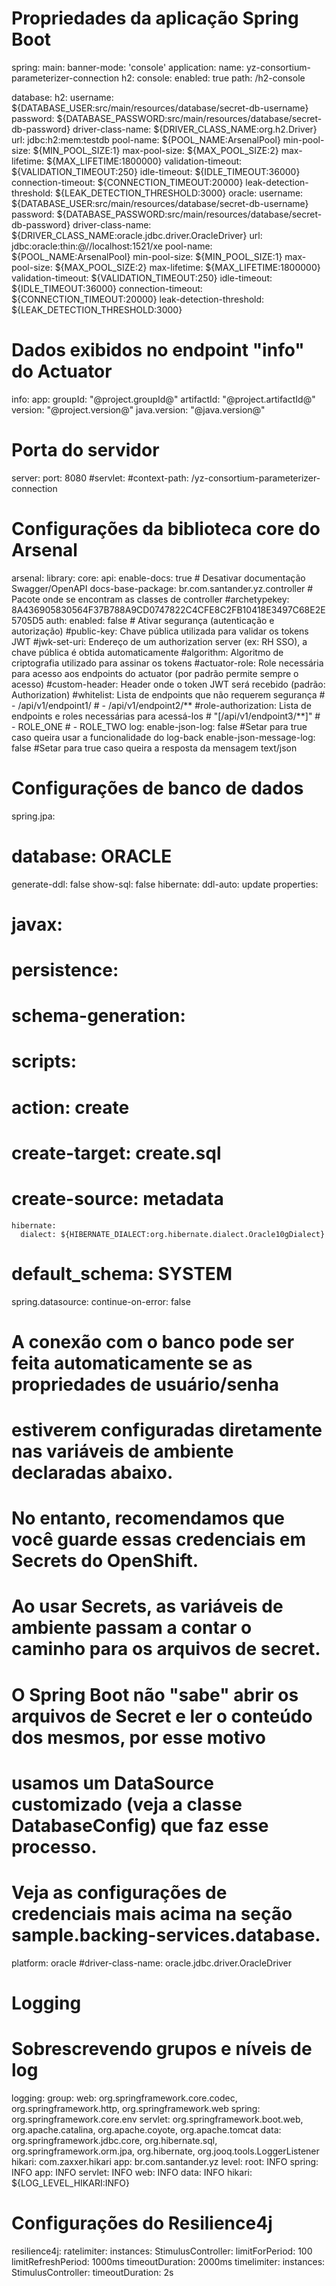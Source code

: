 # Propriedades da aplicação Spring Boot
spring:
  main:
    banner-mode: 'console'
  application:
    name: yz-consortium-parameterizer-connection
  h2:
    console:
      enabled: true
      path: /h2-console


database:
  h2:
    username: ${DATABASE_USER:src/main/resources/database/secret-db-username}
    password: ${DATABASE_PASSWORD:src/main/resources/database/secret-db-password}
    driver-class-name: ${DRIVER_CLASS_NAME:org.h2.Driver}
    url: jdbc:h2:mem:testdb
    pool-name: ${POOL_NAME:ArsenalPool}
    min-pool-size: ${MIN_POOL_SIZE:1}
    max-pool-size: ${MAX_POOL_SIZE:2}
    max-lifetime: ${MAX_LIFETIME:1800000}
    validation-timeout: ${VALIDATION_TIMEOUT:250}
    idle-timeout: ${IDLE_TIMEOUT:36000}
    connection-timeout: ${CONNECTION_TIMEOUT:20000}
    leak-detection-threshold: ${LEAK_DETECTION_THRESHOLD:3000}
  oracle:
    username: ${DATABASE_USER:src/main/resources/database/secret-db-username}
    password: ${DATABASE_PASSWORD:src/main/resources/database/secret-db-password}
    driver-class-name: ${DRIVER_CLASS_NAME:oracle.jdbc.driver.OracleDriver}
    url: jdbc:oracle:thin:@//localhost:1521/xe
    pool-name: ${POOL_NAME:ArsenalPool}
    min-pool-size: ${MIN_POOL_SIZE:1}
    max-pool-size: ${MAX_POOL_SIZE:2}
    max-lifetime: ${MAX_LIFETIME:1800000}
    validation-timeout: ${VALIDATION_TIMEOUT:250}
    idle-timeout: ${IDLE_TIMEOUT:36000}
    connection-timeout: ${CONNECTION_TIMEOUT:20000}
    leak-detection-threshold: ${LEAK_DETECTION_THRESHOLD:3000}
      
# Dados exibidos no endpoint "info" do Actuator
info:
  app:
    groupId: "@project.groupId@"
    artifactId: "@project.artifactId@"
    version: "@project.version@"
    java.version: "@java.version@"

# Porta do servidor
server:
  port: 8080
  #servlet:
    #context-path: /yz-consortium-parameterizer-connection 

# Configurações da biblioteca core do Arsenal
arsenal:
  library:
    core:
      api:
        enable-docs: true # Desativar documentação Swagger/OpenAPI
        docs-base-package: br.com.santander.yz.controller # Pacote onde se encontram as classes de controller
        #archetypekey: 8A436905830564F37B788A9CD0747822C4CFE8C2FB10418E3497C68E2E5705D5
      auth:
        enabled: false # Ativar segurança (autenticação e autorização)
        #public-key: Chave pública utilizada para validar os tokens JWT
        #jwk-set-uri: Endereço de um authorization server (ex: RH SSO), a chave pública é obtida automaticamente
        #algorithm: Algoritmo de criptografia utilizado para assinar os tokens
        #actuator-role: Role necessária para acesso aos endpoints do actuator (por padrão permite sempre o acesso)
        #custom-header: Header onde o token JWT será recebido (padrão: Authorization)
        #whitelist: Lista de endpoints que não requerem segurança
        #  - /api/v1/endpoint1/
        #  - /api/v1/endpoint2/**
        #role-authorization: Lista de endpoints e roles necessárias para acessá-los
        #  "[/api/v1/endpoint3/**]"
        #    - ROLE_ONE
        #    - ROLE_TWO
      log:
        enable-json-log: false #Setar para true caso queira usar a funcionalidade do log-back
        enable-json-message-log: false #Setar para true caso queira a resposta da mensagem text/json
      

# Configurações de banco de dados
spring.jpa:
  # database: ORACLE
  generate-ddl: false
  show-sql: false
  hibernate:
    ddl-auto: update
  properties:
#    javax:
#      persistence:
#        schema-generation:
#          scripts:
#            action: create
#            create-target: create.sql
#            create-source: metadata
    hibernate:
      dialect: ${HIBERNATE_DIALECT:org.hibernate.dialect.Oracle10gDialect}
#      default_schema: SYSTEM

spring.datasource:
  continue-on-error: false
  # A conexão com o banco pode ser feita automaticamente se as propriedades de usuário/senha
  # estiverem configuradas diretamente nas variáveis de ambiente declaradas abaixo.
  #
  # No entanto, recomendamos que você guarde essas credenciais em Secrets do OpenShift.
  #
  # Ao usar Secrets, as variáveis de ambiente passam a contar o caminho para os arquivos de secret.
  #
  # O Spring Boot não "sabe" abrir os arquivos de Secret e ler o conteúdo dos mesmos, por esse motivo
  # usamos um DataSource customizado (veja a classe DatabaseConfig) que faz esse processo.
  #
  # Veja as configurações de credenciais mais acima na seção sample.backing-services.database.
  platform: oracle
  #driver-class-name: oracle.jdbc.driver.OracleDriver
# Logging
# Sobrescrevendo grupos e níveis de log
logging:
  group:
    web: org.springframework.core.codec, org.springframework.http, org.springframework.web
    spring: org.springframework.core.env
    servlet: org.springframework.boot.web, org.apache.catalina, org.apache.coyote, org.apache.tomcat
    data: org.springframework.jdbc.core, org.hibernate.sql, org.springframework.orm.jpa, org.hibernate, org.jooq.tools.LoggerListener
    hikari: com.zaxxer.hikari
    app: br.com.santander.yz
  level:
    root: INFO
    spring: INFO
    app: INFO
    servlet: INFO
    web: INFO
    data: INFO
    hikari: ${LOG_LEVEL_HIKARI:INFO}

# Configurações do Resilience4j
resilience4j:
  ratelimiter:
    instances:
      StimulusController:
        limitForPeriod: 100
        limitRefreshPeriod: 1000ms
        timeoutDuration: 2000ms
  timelimiter:
    instances:
      StimulusController:
        timeoutDuration: 2s

